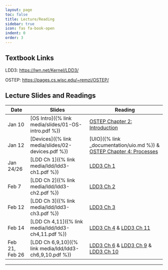 ```yaml
---
layout: page
toc: false
title: Lecture/Reading
sidebar: true
icon: fas fa-book-open
indent: 0
order: 3
---
```


## Textbook Links
LDD3: <https://lwn.net/Kernel/LDD3/>

OSTEP: <https://pages.cs.wisc.edu/~remzi/OSTEP/>

## Lecture Slides and Readings

| Date      | Slides                                                        | Reading                               |
|-----------|---------------------------------------------------------------|---------------------------------------|
| Jan 10    | [OS Intro]({% link media/slides/01-OS-intro.pdf %})           | [OSTEP Chapter 2: Introduction](https://pages.cs.wisc.edu/~remzi/OSTEP/intro.pdf) |
| Jan 12    | [Devices]({% link media/slides/02-devices.pdf %}) | [UIO]({% link _documentation/uio.md %}) & [OSTEP Chapter 4: Processes](https://pages.cs.wisc.edu/~remzi/OSTEP/cpu-intro.pdf)
| Jan 24/26 | [LDD Ch 1]({% link media/ldd/ldd3-ch1.pdf %})| [LDD3 Ch 1](https://lwn.net/images/pdf/LDD3/ch01.pdf)
| Feb 7 | [LDD Ch 2]({% link media/ldd/ldd3-ch2.pdf %})| [LDD3 Ch 2](https://lwn.net/images/pdf/LDD3/ch02.pdf)
| Feb 12 | [LDD Ch 3]({% link media/ldd/ldd3-ch3.pdf %})| [LDD3 Ch 3](https://lwn.net/images/pdf/LDD3/ch03.pdf)
| Feb 14 | [LDD Ch 4,11]({% link media/ldd/ldd3-ch4,11.pdf %})| [LDD3 Ch 4](https://lwn.net/images/pdf/LDD3/ch04.pdf) & [LDD3 Ch 11](https://lwn.net/images/pdf/LDD3/ch11.pdf)
| Feb 21, Feb 26 | [LDD Ch 6,9,10]({% link media/ldd/ldd3-ch6,9,10.pdf %})| [LDD3 Ch 6](https://lwn.net/images/pdf/LDD3/ch06.pdf) & [LDD3 Ch 9](https://lwn.net/images/pdf/LDD3/ch09.pdf) & [LDD3 Ch 10](https://lwn.net/images/pdf/LDD3/ch10.pdf)


<!-- | Date of Class | Link to Material | Date of Quiz |
|---------------|------------------|--------------|
| Sep 12        | [Linux Device Drivers Chapter 1: An Introduction to Device Drivers]({% link _pages/ldd1.md %}) | 3 days after class |
| Sep 19        | [Linux Device Drivers Chapter 2: Building and Running Modules]({% link _pages/ldd2.md %}) | 3 days after class |
| Sep 26 | [Linux Device Drivers Chapter 3: Char Drivers]({% link _pages/ldd3.md %}) | 3 days after class |
| Sep 28 | [Linux Device Drivers Chapter 4: Debugging]({% link _pages/ldd4.md %})| 3 days after class |
| Sep 28 | [Linux Device Drivers Chapter 11: Data Types]({% link _pages/ldd11.md %})| 3 days after class |
| Oct 10 | [Linux Device Drivers Chapter 6: IOCTL]({% link _pages/ldd6.md %})| 3 days after class |
| Oct 10 | [Linux Device Drivers Chapter 9: Communicating with Hardware]({% link _pages/ldd9.md %})| 3 days after class |
| Oct 10 | [Linux Device Drivers Chapter 10: Interrupt Handling]({% link _pages/ldd10.md %})| 3 days after class |
| Oct 24 | [Reading Assignment 1: Introduction to the AXI Bus]({% link _pages/axi1.md %})| 3 days after class |
| Oct 31 | [Reading Assignment 2: The AXI Bus, Cont'd]({% link _pages/axi2.md %})| 3 days after class |

### Other Readings
* [Reading Assignment 3: Fourteen Ways to Fool Your Synchronizer]({% link _pages/synchronizer.md %})
* [Reading Assignment 4: I2C and SPI]({% link _pages/iic_spi.md %}) -->

----










